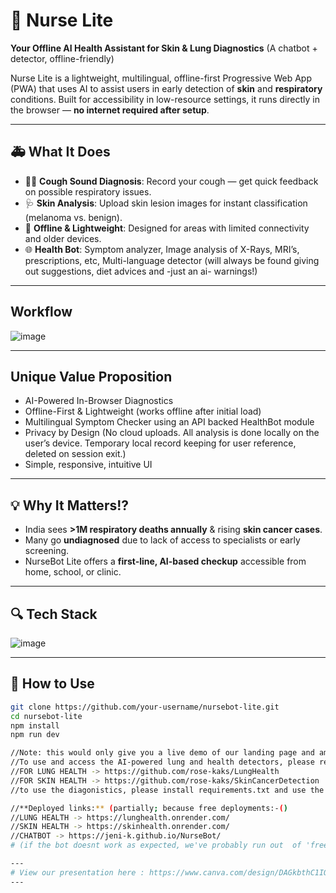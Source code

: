 # 🤖 Nurse Lite  
**Your Offline AI Health Assistant for Skin & Lung Diagnostics**
(A chatbot + detector, offline-friendly)

Nurse Lite is a lightweight, multilingual, offline-first Progressive Web App (PWA) that uses AI to assist users in early detection of **skin** and **respiratory** conditions. Built for accessibility in low-resource settings, it runs directly in the browser — **no internet required after setup**.

---

## 🚑 What It Does
- 😮‍💨 **Cough Sound Diagnosis**: Record your cough — get quick feedback on possible respiratory issues.
- 🩺 **Skin Analysis**: Upload skin lesion images for instant classification (melanoma vs. benign).
- 📱 **Offline & Lightweight**: Designed for areas with limited connectivity and older devices.
- 🌐 **Health Bot**: Symptom analyzer, Image analysis of X-Rays, MRI’s, prescriptions, etc, Multi-language detector
  (will always be found giving out suggestions, diet advices and -just an ai- warnings!)

---

## Workflow
![image](https://github.com/user-attachments/assets/e26dfd1b-3237-453a-bb75-4a603e460cf7)

---

## Unique Value Proposition
- AI-Powered In-Browser Diagnostics
- Offline-First & Lightweight (works offline after initial load)
- Multilingual Symptom Checker using an API backed HealthBot module
- Privacy by Design (No cloud uploads. All analysis is done locally on the user’s device. Temporary local record keeping for user reference, deleted on session exit.)
- Simple, responsive, intuitive UI 

---

## 💡 Why It Matters!?
- India sees **>1M respiratory deaths annually** & rising **skin cancer cases**.
- Many go **undiagnosed** due to lack of access to specialists or early screening.
- NurseBot Lite offers a **first-line, AI-based checkup** accessible from home, school, or clinic.

---

## 🔍 Tech Stack
![image](https://github.com/user-attachments/assets/124dd158-8247-4041-a478-ef7fc5d9de07)

---

## 🚀 How to Use
```bash
git clone https://github.com/your-username/nursebot-lite.git
cd nursebot-lite
npm install
npm run dev

//Note: this would only give you a live demo of our landing page and amazing BOT!
//To use and access the AI-powered lung and health detectors, please refer to these repositories:-
//FOR LUNG HEALTH -> https://github.com/rose-kaks/LungHealth
//FOR SKIN HEALTH -> https://github.com/rose-kaks/SkinCancerDetection
//to use the diagonistics, please install requirements.txt and use the command-> python app.py

//**Deployed links:** (partially; because free deployments:-()
//LUNG HEALTH -> https://lunghealth.onrender.com/
//SKIN HEALTH -> https://skinhealth.onrender.com/
//CHATBOT -> https://jeni-k.github.io/NurseBot/
# (if the bot doesnt work as expected, we've probably run out  of 'free services', just ping us:))

---
# View our presentation here : https://www.canva.com/design/DAGkbthC1IQ/G4fRc2bUoGxwMlxwYMvV3Q/edit?utm_content=DAGkbthC1IQ&utm_campaign=designshare&utm_medium=link2&utm_source=sharebutton
---
